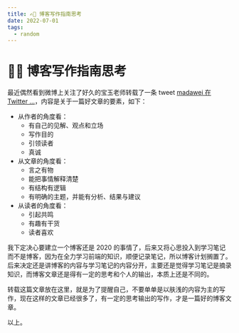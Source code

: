 ```yaml
---
title: ✍🏻 博客写作指南思考
date: 2022-07-01
tags:
  - random
---
```


# ✍🏻 博客写作指南思考

最近偶然看到微博上关注了好久的宝玉老师转载了一条 tweet [madawei 在 Twitter ...](https://twitter.com/madawei2699/status/1532222814576488448)，内容是关于一篇好文章的要素，如下：

- 从作者的角度看：
  - 有自己的见解、观点和立场
  - 写作目的
  - 引领读者
  - 真诚
- 从文章的角度看：
  - 言之有物
  - 能把事情解释清楚
  - 有结构有逻辑
  - 有明确的主题，并能有分析、结果与建议
- 从读者的角度看：
  - 引起共鸣
  - 有趣有干货
  - 读者喜欢

我下定决心要建立一个博客还是 2020 的事情了，后来又将心思投入到学习笔记而不是博客，因为在全力学习前端的知识，顺便记录笔记，所以博客计划搁置了。后来决定还是讲博客的内容与学习笔记的内容分开，主要还是觉得学习笔记是摘录知识，而博客文章还是得有一定的思考和个人的输出，本质上还是不同的。

转载这篇文章放在这里，就是为了提醒自己，不要单单是以肤浅的内容为主的写作，现在这样的文章已经很多了，有一定的思考输出的写作，才是一篇好的博客文章。

以上。
